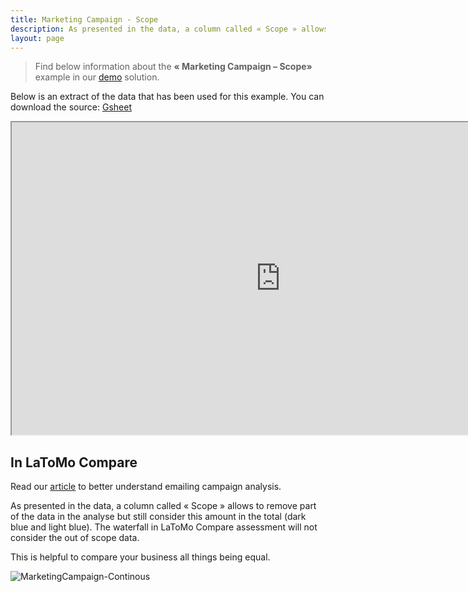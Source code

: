 ```yaml
---
title: Marketing Campaign - Scope
description: As presented in the data, a column called « Scope » allows to remove part of the data in the analyse but still consider this amount in the total (dark blue and light blue). The waterfall in LaToMo Compare assessment will not consider the out of scope data.
layout: page
---
```


> Find below information about the **« Marketing Campaign – Scope»**  example in our [demo](https://solutions.LaToMo.fr/) solution.

Below is an extract of the data that has been used for this example. You can download the source: [Gsheet](https://docs.google.com/spreadsheets/d/1bNEeqm5CfpPmYPr_t4ff1xcJkSBKoVvwJd4vKB0sDzs/edit#gid=1172240978)

<iframe src="https://docs.google.com/spreadsheets/d/e/2PACX-1vTXYphkUS8WX6Wa4GZp5LBisnEOoqdLyp9darrXuIJPqmsnv_f8Tvhq_0sNX7L2uVfIaJjonTP2j8Fm/pubhtml?gid=1172240978&amp;single=true&amp;widget=true&amp;headers=false" width="860" height="500"></iframe>

## In LaToMo Compare

Read our [article](https://LaToMo.fr/fr/2019/04/11/comment-analyser-lefficacite-dune-campagne-demailing-2/) to better understand emailing campaign analysis.

As presented in the data, a column called « Scope » allows to remove part of the data in the analyse but still consider this amount in the total (dark blue and light blue). The waterfall in LaToMo Compare assessment will not consider the out of scope data.

This is helpful to compare your business all things being equal.

![MarketingCampaign-Continous](/sanddocs/assets/images/home/use_cases/MarketingCampaign-Scope.jpg)
